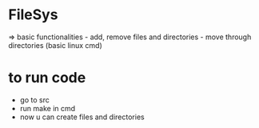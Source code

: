 # FileSys
=> basic functionalities
    - add, remove files and directories
    - move through directories (basic linux cmd)   

# to run code
  - go to src
  - run make in cmd
  - now u can create files and directories 
